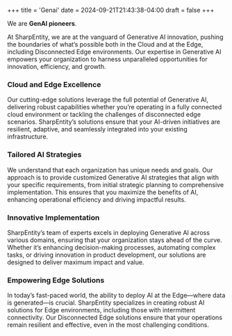 +++
title = 'Genai'
date = 2024-09-21T21:43:38-04:00
draft = false
+++


We are **GenAI pioneers**.

At SharpEntity, we are at the vanguard of Generative AI innovation, pushing the boundaries of what’s possible both in the Cloud and at the Edge, including Disconnected Edge environments. Our expertise in Generative AI empowers your organization to harness unparalleled opportunities for innovation, efficiency, and growth.

### Cloud and Edge Excellence
Our cutting-edge solutions leverage the full potential of Generative AI, delivering robust capabilities whether you’re operating in a fully connected cloud environment or tackling the challenges of disconnected edge scenarios. SharpEntity’s solutions ensure that your AI-driven initiatives are resilient, adaptive, and seamlessly integrated into your existing infrastructure.

### Tailored AI Strategies
We understand that each organization has unique needs and goals. Our approach is to provide customized Generative AI strategies that align with your specific requirements, from initial strategic planning to comprehensive implementation. This ensures that you maximize the benefits of AI, enhancing operational efficiency and driving impactful results.

### Innovative Implementation
SharpEntity’s team of experts excels in deploying Generative AI across various domains, ensuring that your organization stays ahead of the curve. Whether it’s enhancing decision-making processes, automating complex tasks, or driving innovation in product development, our solutions are designed to deliver maximum impact and value.

### Empowering Edge Solutions
In today’s fast-paced world, the ability to deploy AI at the Edge—where data is generated—is crucial. SharpEntity specializes in creating robust AI solutions for Edge environments, including those with intermittent connectivity. Our Disconnected Edge solutions ensure that your operations remain resilient and effective, even in the most challenging conditions.

